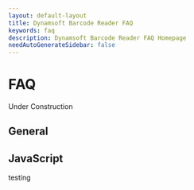 ```yaml
---
layout: default-layout
title: Dynamsoft Barcode Reader FAQ
keywords: faq
description: Dynamsoft Barcode Reader FAQ Homepage
needAutoGenerateSidebar: false
---
```


# FAQ  
Under Construction
## General
## JavaScript

testing




